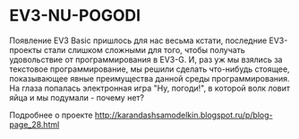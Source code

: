 # EV3-NU-POGODI

Появление EV3 Basic пришлось для нас весьма кстати, последние EV3-проекты  стали слишком сложными для того, чтобы получать удовольствие от программирования в EV3-G. И, раз уж мы взялись за текстовое программирование, мы решили сделать что-нибудь стоящее, показывающее явные преимущества данной среды программирования. На глаза попалась электронная игра "Ну, погоди!", в которой волк ловит яйца и мы подумали - почему нет?

Подробнее о проекте http://karandashsamodelkin.blogspot.ru/p/blog-page_28.html
